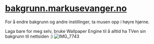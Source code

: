 # [bakgrunn.markusevanger.no](https://bakgrunn.markusevanger.no/)

For å endre bakgrunn og andre instillinger, ta musen opp i høyre hjørne.

Laga bare for meg selv, bruke Wallpaper Engine til å alltid ha TVen sin bakgrunn til nettsiden :) 
![IMG_7743](https://github.com/markusevanger/bakgrunn.markusevanger.no/assets/123594081/c63a4228-7d02-409d-adb9-55c0d327c476)
